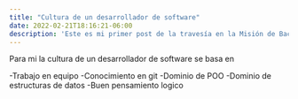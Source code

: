 ```yaml
---
title: "Cultura de un desarrollador de software"
date: 2022-02-21T18:16:21-06:00
description: 'Este es mi primer post de la travesía en la Misión de Backend con Node JS de Launch X.'
---
```

Para mi la cultura de un desarrollador de software se basa en 

-Trabajo en equipo 
-Conocimiento en git
-Dominio de POO
-Dominio de estructuras de datos
-Buen pensamiento logico

